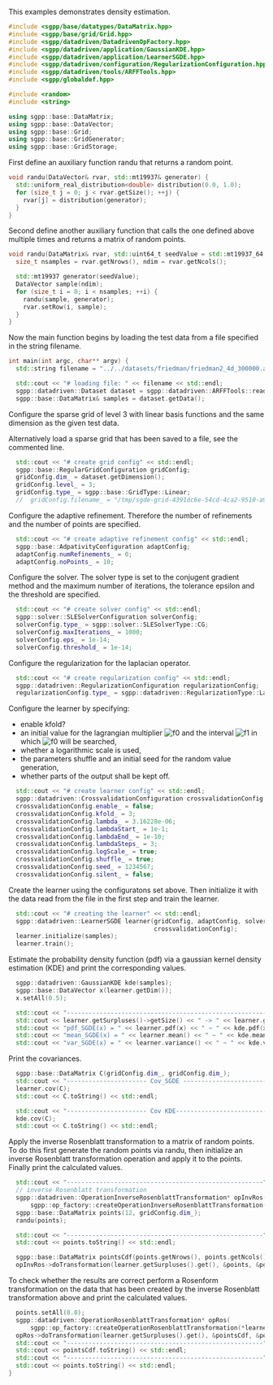 This examples demonstrates density estimation.

```c++
#include <sgpp/base/datatypes/DataMatrix.hpp>
#include <sgpp/base/grid/Grid.hpp>
#include <sgpp/datadriven/DatadrivenOpFactory.hpp>
#include <sgpp/datadriven/application/GaussianKDE.hpp>
#include <sgpp/datadriven/application/LearnerSGDE.hpp>
#include <sgpp/datadriven/configuration/RegularizationConfiguration.hpp>
#include <sgpp/datadriven/tools/ARFFTools.hpp>
#include <sgpp/globaldef.hpp>

#include <random>
#include <string>

using sgpp::base::DataMatrix;
using sgpp::base::DataVector;
using sgpp::base::Grid;
using sgpp::base::GridGenerator;
using sgpp::base::GridStorage;
```

First define an auxiliary function randu that returns a random point.

```c++
void randu(DataVector& rvar, std::mt19937& generator) {
  std::uniform_real_distribution<double> distribution(0.0, 1.0);
  for (size_t j = 0; j < rvar.getSize(); ++j) {
    rvar[j] = distribution(generator);
  }
}
```

Second define another auxiliary function that calls the one defined above multiple times and
returns a matrix of random points.

```c++
void randu(DataMatrix& rvar, std::uint64_t seedValue = std::mt19937_64::default_seed) {
  size_t nsamples = rvar.getNrows(), ndim = rvar.getNcols();

  std::mt19937 generator(seedValue);
  DataVector sample(ndim);
  for (size_t i = 0; i < nsamples; ++i) {
    randu(sample, generator);
    rvar.setRow(i, sample);
  }
}
```

Now the main function begins by loading the test data from a file specified in the string
filename.

```c++
int main(int argc, char** argv) {
  std::string filename = "../../datasets/friedman/friedman2_4d_300000.arff";

  std::cout << "# loading file: " << filename << std::endl;
  sgpp::datadriven::Dataset dataset = sgpp::datadriven::ARFFTools::readARFF(filename);
  sgpp::base::DataMatrix& samples = dataset.getData();
```

Configure the sparse grid of level 3 with linear basis functions and the same dimension as the
given test data.

Alternatively load a sparse grid that has been saved to a file, see the commented line.

```c++
  std::cout << "# create grid config" << std::endl;
  sgpp::base::RegularGridConfiguration gridConfig;
  gridConfig.dim_ = dataset.getDimension();
  gridConfig.level_ = 3;
  gridConfig.type_ = sgpp::base::GridType::Linear;
  //  gridConfig.filename_ = "/tmp/sgde-grid-4391dc6e-54cd-4ca2-9510-a9c02a2889ec.grid";
```

Configure the adaptive refinement. Therefore the number of refinements and the number of points
are specified.

```c++
  std::cout << "# create adaptive refinement config" << std::endl;
  sgpp::base::AdpativityConfiguration adaptConfig;
  adaptConfig.numRefinements_ = 0;
  adaptConfig.noPoints_ = 10;
```

Configure the solver. The solver type is set to the conjugent gradient method and the maximum
number of iterations, the tolerance epsilon and the threshold are specified.

```c++
  std::cout << "# create solver config" << std::endl;
  sgpp::solver::SLESolverConfiguration solverConfig;
  solverConfig.type_ = sgpp::solver::SLESolverType::CG;
  solverConfig.maxIterations_ = 1000;
  solverConfig.eps_ = 1e-14;
  solverConfig.threshold_ = 1e-14;
```

Configure the regularization for the laplacian operator.

```c++
  std::cout << "# create regularization config" << std::endl;
  sgpp::datadriven::RegularizationConfiguration regularizationConfig;
  regularizationConfig.type_ = sgpp::datadriven::RegularizationType::Laplace;
```

Configure the learner by specifying: 

- enable kfold?
- an initial value for the lagrangian multiplier ![f0] and the interval ![f1] in which ![f0] will be searched, 
- whether a logarithmic scale is used, 
- the parameters shuffle and an initial seed for the random value generation, 
- whether parts of the output shall be kept off.

```c++
  std::cout << "# create learner config" << std::endl;
  sgpp::datadriven::CrossvalidationConfiguration crossvalidationConfig;
  crossvalidationConfig.enable_ = false;
  crossvalidationConfig.kfold_ = 3;
  crossvalidationConfig.lambda_ = 3.16228e-06;
  crossvalidationConfig.lambdaStart_ = 1e-1;
  crossvalidationConfig.lambdaEnd_ = 1e-10;
  crossvalidationConfig.lambdaSteps_ = 3;
  crossvalidationConfig.logScale_ = true;
  crossvalidationConfig.shuffle_ = true;
  crossvalidationConfig.seed_ = 1234567;
  crossvalidationConfig.silent_ = false;
```

Create the learner using the configuratons set above. Then initialize it with the data read
from the file in the first step and train the learner.

```c++
  std::cout << "# creating the learner" << std::endl;
  sgpp::datadriven::LearnerSGDE learner(gridConfig, adaptConfig, solverConfig, regularizationConfig,
                                        crossvalidationConfig);
  learner.initialize(samples);
  learner.train();
```

Estimate the probability density function (pdf) via a gaussian kernel density estimation (KDE)
and print the corresponding values.

```c++
  sgpp::datadriven::GaussianKDE kde(samples);
  sgpp::base::DataVector x(learner.getDim());
  x.setAll(0.5);

  std::cout << "--------------------------------------------------------\n";
  std::cout << learner.getSurpluses()->getSize() << " -> " << learner.getSurpluses()->sum() << "\n";
  std::cout << "pdf_SGDE(x) = " << learner.pdf(x) << " ~ " << kde.pdf(x) << " =pdf_KDE(x)\n";
  std::cout << "mean_SGDE(x) = " << learner.mean() << " ~ " << kde.mean() << " = mean_KDE(x)\n";
  std::cout << "var_SGDE(x) = " << learner.variance() << " ~ " << kde.variance() << "=var_KDE(x)\n";
```

Print the covariances.

```c++
  sgpp::base::DataMatrix C(gridConfig.dim_, gridConfig.dim_);
  std::cout << "---------------------- Cov_SGDE ------------------------------" << std::endl;
  learner.cov(C);
  std::cout << C.toString() << std::endl;

  std::cout << "---------------------- Cov KDE--------------------------------" << std::endl;
  kde.cov(C);
  std::cout << C.toString() << std::endl;
```

Apply the inverse Rosenblatt transformation to a matrix of random points. To do this first
generate the random points via randu, then initialize an inverse Rosenblatt transformation
operation and apply it to the points. Finally print the calculated values.

```c++
  std::cout << "------------------------------------------------------" << std::endl;
  // inverse Rosenblatt transformation
  sgpp::datadriven::OperationInverseRosenblattTransformation* opInvRos(
      sgpp::op_factory::createOperationInverseRosenblattTransformation(*learner.getGrid().get()));
  sgpp::base::DataMatrix points(12, gridConfig.dim_);
  randu(points);

  std::cout << "------------------------------------------------------" << std::endl;
  std::cout << points.toString() << std::endl;

  sgpp::base::DataMatrix pointsCdf(points.getNrows(), points.getNcols());
  opInvRos->doTransformation(learner.getSurpluses().get(), &points, &pointsCdf);
```

To check whether the results are correct perform a Rosenform transformation on the data that
has been created by the inverse Rosenblatt transformation above and print the calculated
values.

```c++
  points.setAll(0.0);
  sgpp::datadriven::OperationRosenblattTransformation* opRos(
      sgpp::op_factory::createOperationRosenblattTransformation(*learner.getGrid().get()));
  opRos->doTransformation(learner.getSurpluses().get(), &pointsCdf, &points);
  std::cout << "------------------------------------------------------" << std::endl;
  std::cout << pointsCdf.toString() << std::endl;
  std::cout << "------------------------------------------------------" << std::endl;
  std::cout << points.toString() << std::endl;
}
```


[f0]: http://chart.apis.google.com/chart?cht=tx&chl=%5Clambda
[f1]: http://chart.apis.google.com/chart?cht=tx&chl=%0A%5B%5Clambda_%7BStart%7D%20%2C%20%5Clambda_%7BEnd%7D%5D%20